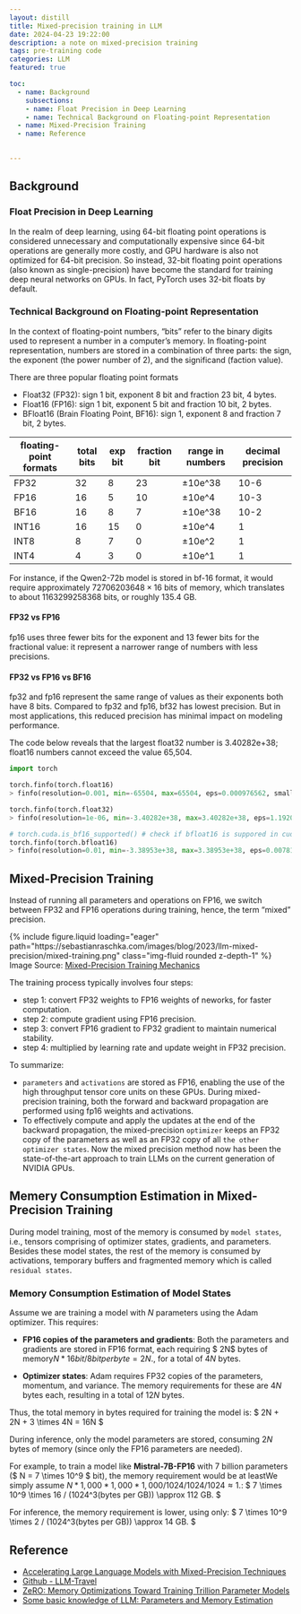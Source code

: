 ```yaml
---
layout: distill
title: Mixed-precision training in LLM
date: 2024-04-23 19:22:00
description: a note on mixed-precision training
tags: pre-training code 
categories: LLM
featured: true

toc:
  - name: Background
    subsections:
    - name: Float Precision in Deep Learning
    - name: Technical Background on Floating-point Representation
  - name: Mixed-Precision Training
  - name: Reference

  
---
```




## Background

### Float Precision in Deep Learning

<!--
When training deep neural networks on a GPU, we typically use a lower-than-maximum precision, namely, 32-bit floating point operations (in fact, PyTorch uses 32-bit floats by default). In contrast, in conventional scientific computing, we typically use 64-bit floats. In general, a larger number of bits corresponds to a higher precision, which lowers the chance of errors accumulating during computations. 
-->

In the realm of deep learning, using 64-bit floating point operations is considered unnecessary and computationally expensive since 64-bit operations are generally more costly, and GPU hardware is also not optimized for 64-bit precision. So instead, 32-bit floating point operations (also known as single-precision) have become the standard for training deep neural networks on GPUs. In fact, PyTorch uses 32-bit floats by default.


### Technical Background on Floating-point Representation

In the context of floating-point numbers, “bits” refer to the binary digits used to represent a number in a computer’s memory. In floating-point representation, numbers are stored in a combination of three parts: the sign, the exponent (the power number of 2), and the significand (faction value).


There are three popular floating point formats
- Float32 (FP32): sign 1 bit, exponent 8 bit and fraction 23 bit, 4 bytes.
- Float16 (FP16): sign 1 bit, exponent 5 bit and fraction 10 bit, 2 bytes.
- BFloat16 (Brain Floating Point, BF16): sign 1, exponent 8 and fraction 7 bit, 2 bytes.

| floating-point formats  | total bits   |  exp bit|  fraction bit  | range in numbers |  decimal precision  |
|-------------------------|--------------|---------|--------| ---------------------------|-------------------|
|  FP32                   | 32           |   8     |  23      |         ±10e^38 |    10-6       |
|  FP16                   | 16           |   5     |  10      |         ±10e^4 |    10-3      |
|  BF16                   | 16           |   8     |  7      |         ±10e^38 |    10-2       |
|  INT16                   | 16           |   15     |  0      |         ±10e^4 |    1       |
|  INT8                   | 8           |   7     |  0      |         ±10e^2 |    1       |
|  INT4                   | 4           |   3     |  0      |         ±10e^1 |    1       |

For instance, if the Qwen2-72b model is stored in bf-16 format, it would require approximately 
$72706203648 \times 16$ bits of memory, which translates to about $1163299258368$ bits, or roughly 135.4 GB.

#### FP32 vs FP16

fp16 uses three fewer bits for the exponent and 13 fewer bits for the fractional value: it represent a narrower range of numbers with less precisions.


#### FP32 vs FP16 vs BF16

fp32 and fp16 represent the same range of values as their exponents both have 8 bits. Compared to fp32 and fp16, bf32 has lowest precision. But in most applications, this reduced precision has minimal impact on modeling performance.

The code below reveals that the largest float32 number is 3.40282e+38; float16 numbers cannot exceed the value 65,504.

```python
import torch

torch.finfo(torch.float16)
> finfo(resolution=0.001, min=-65504, max=65504, eps=0.000976562, smallest_normal=6.10352e-05, tiny=6.10352e-05, dtype=float16)

torch.finfo(torch.float32)
> finfo(resolution=1e-06, min=-3.40282e+38, max=3.40282e+38, eps=1.19209e-07, smallest_normal=1.17549e-38, tiny=1.17549e-38, dtype=float32)

# torch.cuda.is_bf16_supported() # check if bfloat16 is suppored in cuda
torch.finfo(torch.bfloat16)
> finfo(resolution=0.01, min=-3.38953e+38, max=3.38953e+38, eps=0.0078125, smallest_normal=1.17549e-38, tiny=1.17549e-38, dtype=bfloat16)

```

## Mixed-Precision Training

Instead of running all parameters and operations on FP16, we switch between FP32 and FP16 operations during training, hence, the term “mixed” precision.


<div class="row mt-3">
    <div class="col-sm mt-3 mt-md-0">
        {% include figure.liquid loading="eager" path="https://sebastianraschka.com/images/blog/2023/llm-mixed-precision/mixed-training.png" class="img-fluid rounded z-depth-1" %}
    </div>
</div>
<div class="caption">
    Image Source: <a href="https://sebastianraschka.com/blog/2023/llm-mixed-precision-copy.html">Mixed-Precision Training Mechanics</a> 
</div>

The training process typically involves four steps:
- step 1: convert FP32 weights to FP16 weights of neworks, for faster computation.
- step 2: compute gradient using FP16 precision. 
- step 3: convert FP16 gradient to FP32 gradient to maintain numerical stability.
- step 4: multiplied by learning rate and update weight in FP32 precision.

To summarize:
- `parameters` and `activations` are stored as FP16, enabling the use of the high throughput tensor core units on these GPUs. During mixed-precision training, both the forward and backward propagation are performed using fp16 weights and activations.
- To effectively compute and apply the updates at the end of the backward propagation, the mixed-precision `optimizer` keeps an FP32 copy of the parameters as well as an FP32 copy of all `the other optimizer states`.
Now the mixed precision method now has been the state-of-the-art approach to train LLMs on the current generation of NVIDIA GPUs.

## Memery Consumption Estimation in Mixed-Precision Training

During model training, most of the memory is consumed by `model states`, i.e., tensors comprising of optimizer states, gradients, and parameters. Besides these model states, the rest of the memory is consumed by activations, temporary buffers and fragmented memory which is called `residual states`.


### Memory Consumption Estimation of Model States



Assume we are training a model with $N$ parameters using the Adam optimizer. This requires:

- **FP16 copies of the parameters and gradients**: Both the parameters and gradients are stored in FP16 format, each requiring $ 2N$ bytes of memory<d-footnote>$N * 16 bit / 8 bit per byte = 2N$.</d-footnote>, for a total of $4N$ bytes.
  
- **Optimizer states**: Adam requires FP32 copies of the parameters, momentum, and variance. The memory requirements for these are $4N$ bytes each, resulting in a total of $12N$ bytes.

Thus, the total memory in bytes required for training the model is:
$
2N + 2N  + 3 \times 4N  = 16N 
$

During inference, only the model parameters are stored, consuming $2N$ bytes of memory (since only the FP16 parameters are needed).

For example, to train a model like **Mistral-7B-FP16** with 7 billion parameters ($ N = 7 \times 10^9 $ bit), the memory requirement would be at least<d-footnote>We simply assume $N * 1,000 * 1,000 * 1,000 / 1024 / 1024 / 1024 \approx 1$.</d-footnote>:
$
7 \times 10^9  \times 16 / (1024^3(bytes per GB)) \approx 112 GB.
$ 


For inference, the memory requirement is lower, using only:
$
7 \times 10^9  \times 2 / (1024^3(bytes per GB)) \approx 14 GB.
$


## Reference 

- [Accelerating Large Language Models with Mixed-Precision Techniques](https://sebastianraschka.com/blog/2023/llm-mixed-precision-copy.html)
- [Github - LLM-Travel](https://github.com/Glanvery/LLM-Travel)
- [ZeRO: Memory Optimizations Toward Training Trillion Parameter Models](https://arxiv.org/pdf/1910.02054v3)
- [Some basic knowledge of LLM: Parameters and Memory Estimation](https://medium.com/@baicenxiao/some-basic-knowledge-of-llm-parameters-and-memory-estimation-b25c713c3bd8)
